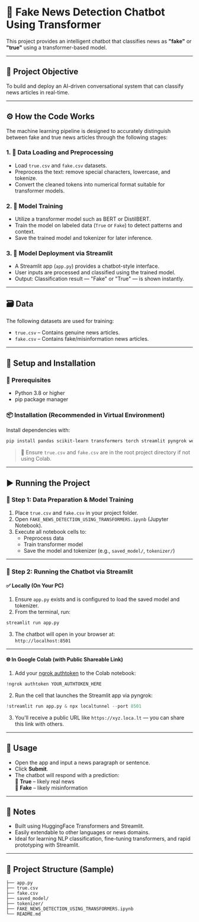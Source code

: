 
# 📰 Fake News Detection Chatbot Using Transformer

This project provides an intelligent chatbot that classifies news as **"fake"** or **"true"** using a transformer-based model.

---

## 📌 Project Objective

To build and deploy an AI-driven conversational system that can classify news articles in real-time.

---

## ⚙️ How the Code Works

The machine learning pipeline is designed to accurately distinguish between fake and true news articles through the following stages:

### 1. 📂 Data Loading and Preprocessing

- Load `true.csv` and `fake.csv` datasets.
- Preprocess the text: remove special characters, lowercase, and tokenize.
- Convert the cleaned tokens into numerical format suitable for transformer models.

### 2. 🤖 Model Training

- Utilize a transformer model such as BERT or DistilBERT.
- Train the model on labeled data (`True` or `Fake`) to detect patterns and context.
- Save the trained model and tokenizer for later inference.

### 3. 🚀 Model Deployment via Streamlit

- A Streamlit app (`app.py`) provides a chatbot-style interface.
- User inputs are processed and classified using the trained model.
- Output: Classification result — "Fake" or "True" — is shown instantly.

---

## 🗃️ Data

The following datasets are used for training:

- `true.csv` – Contains genuine news articles.
- `fake.csv` – Contains fake/misinformation news articles.

---

## 🧰 Setup and Installation

### 🔧 Prerequisites

- Python 3.8 or higher
- pip package manager

### 📦 Installation (Recommended in Virtual Environment)

Install dependencies with:

```bash
pip install pandas scikit-learn transformers torch streamlit pyngrok wordcloud matplotlib
```

> 📌 Ensure `true.csv` and `fake.csv` are in the root project directory if not using Colab.

---

## ▶️ Running the Project

### 🧪 Step 1: Data Preparation & Model Training

1. Place `true.csv` and `fake.csv` in your project folder.
2. Open `FAKE_NEWS_DETECTION_USING_TRANSFORMERS.ipynb` (Jupyter Notebook).
3. Execute all notebook cells to:
   - Preprocess data
   - Train transformer model
   - Save the model and tokenizer (e.g., `saved_model/`, `tokenizer/`)

---

### 💬 Step 2: Running the Chatbot via Streamlit

#### ✅ Locally (On Your PC)

1. Ensure `app.py` exists and is configured to load the saved model and tokenizer.
2. From the terminal, run:

```bash
streamlit run app.py
```

3. The chatbot will open in your browser at:  
   `http://localhost:8501`

---

#### 🌐 In Google Colab (with Public Shareable Link)

1. Add your [ngrok authtoken](https://dashboard.ngrok.com/get-started/setup) to the Colab notebook:

```python
!ngrok authtoken YOUR_AUTHTOKEN_HERE
```

2. Run the cell that launches the Streamlit app via pyngrok:

```python
!streamlit run app.py & npx localtunnel --port 8501
```

3. You'll receive a public URL like `https://xyz.loca.lt` — you can share this link with others.

---

## 🧠 Usage

- Open the app and input a news paragraph or sentence.
- Click **Submit**.
- The chatbot will respond with a prediction:  
  🔹 **True** – likely real news  
  🔹 **Fake** – likely misinformation

---

## 📎 Notes

- Built using HuggingFace Transformers and Streamlit.
- Easily extendable to other languages or news domains.
- Ideal for learning NLP classification, fine-tuning transformers, and rapid prototyping with Streamlit.

---

## 📁 Project Structure (Sample)

```
├── app.py
├── true.csv
├── fake.csv
├── saved_model/
├── tokenizer/
├── FAKE_NEWS_DETECTION_USING_TRANSFORMERS.ipynb
└── README.md
```

